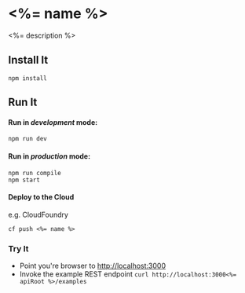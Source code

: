# <%= name %>

<%= description %>

## Install It
```
npm install
```

## Run It
#### Run in *development* mode:

```
npm run dev
```

#### Run in *production* mode:

```
npm run compile
npm start
```

#### Deploy to the Cloud
e.g. CloudFoundry

```
cf push <%= name %>
```

### Try It
* Point you're browser to [http://localhost:3000](http://localhost:3000)
* Invoke the example REST endpoint `curl http://localhost:3000<%= apiRoot %>/examples`
   
